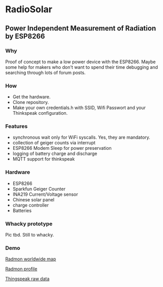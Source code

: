 # RadioSolar

## Power Independent Measurement of Radiation by ESP8266

### Why

Proof of concept to make a low power device with the ESP8266.
Maybe some help for makers who don't want to spend their time debugging and searching through 
lots of forum posts.

### How

+ Get the hardware.
+ Clone repository.
+ Make your own credentials.h with SSID, Wifi Passwort and your Thinkspeak configuration.

### Features

+ synchronous wait only for WiFi syscalls. Yes, they are mandatory.
+ collection of geiger counts via interrupt
+ ESP8266 Modem Sleep for power preservation
+ logging of battery charge and discharge
+ MQTT support for thinkspeak

### Hardware

+ ESP8266
+ Sparkfun Geiger Counter
+ INA219 Current/Voltage sensor
+ Chinese solar panel
+ charge controller
+ Batteries

### Whacky prototype

Pic tbd. Still to whacky.

### Demo

[Radmon worldwide map](http://radmon.org/)

[Radmon profile](http://www.radmon.org/radmon.php?function=showuserpage&user=clms)

[Thingspeak raw data](https://thingspeak.com/channels/305931)